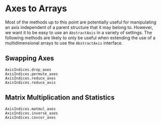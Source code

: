 # Axes to Arrays

Most of the methods up to this point are potentially useful for manipulating an axis independent of a parent structure that it may belong to.
However, we want it to be easy to use an `AbstractAxis` in a variety of settings.
The following methods are likely to only be useful when extending the use of a multidimensional arrays to use the `AbstractAxis` interface.

## Swapping Axes

```@docs
AxisIndices.drop_axes
AxisIndices.permute_axes
AxisIndices.reduce_axes
AxisIndices.reduce_axis
```
## Matrix Multiplication and Statistics

```@docs
AxisIndices.matmul_axes
AxisIndices.inverse_axes
AxisIndices.covcor_axes
```
